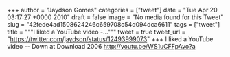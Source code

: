 
+++
author = "Jaydson Gomes"
categories = ["tweet"]
date = "Tue Apr 20 03:17:27 +0000 2010"
draft = false
image = "No media found for this Tweet"
slug = "42fede4ad1508624246c659708c54d094dca6611"
tags = ["tweet"]
title = """I liked a YouTube video -..."""
tweet = true
tweet_url = "https://twitter.com/jaydson/status/12493999073"
+++
I liked a YouTube video -- Down at Download 2006 http://youtu.be/WS1uCFFpAvo?a
